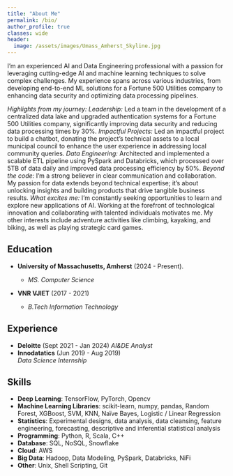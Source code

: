 ```yaml
---
title: "About Me"
permalink: /bio/
author_profile: true
classes: wide
header:
  image: /assets/images/Umass_Amherst_Skyline.jpg
---
```

I’m an experienced AI and Data Engineering professional with a passion for leveraging cutting-edge AI and machine learning techniques to solve complex challenges. My experience spans across various industries, from developing end-to-end ML solutions for a Fortune 500 Utilities company to enhancing data security and optimizing data processing pipelines.

*Highlights from my journey:* 
*Leadership:* Led a team in the development of a centralized data lake and upgraded authentication systems for a Fortune 500 Utilities company, significantly improving data security and reducing data processing times by 30%.
*Impactful Projects:* Led an impactful project to build a chatbot, donating the project’s technical assets to a local municipal council to enhance the user experience in addressing local community queries.
*Data Engineering:* Architected and implemented a scalable ETL pipeline using PySpark and Databricks, which processed over 5TB of data daily and improved data processing efficiency by 50%.
*Beyond the code:* I’m a strong believer in clear communication and collaboration. My passion for data extends beyond technical expertise; it’s about unlocking insights and building products that drive tangible business results.
*What excites me:* I’m constantly seeking opportunities to learn and explore new applications of AI. Working at the forefront of technological innovation and collaborating with talented individuals motivates me. My other interests include adventure activities like climbing, kayaking, and biking, as well as playing strategic card games.

## Education
- **University of Massachusetts, Amherst** (2024 - Present). 
  - *MS. Computer Science* 

- **VNR VJIET** (2017 - 2021) 
  -  *B.Tech Information Technology*

## Experience
- **Deloitte** (Sept 2021 - Jan 2024)
  *AI&DE Analyst*
- **Innodatatics** (Jun 2019 - Aug 2019)  
  *Data Science Internship*  

## Skills
- **Deep Learning**: TensorFlow, PyTorch, Opencv
- **Machine Learning Libraries**: scikit-learn, numpy, pandas, Random Forest, XGBoost, SVM, KNN, Naïve Bayes, Logistic / Linear Regression
- **Statistics**: Experimental designs, data analysis, data cleansing, feature engineering, forecasting, descriptive and inferential statistical analysis
- **Programming**: Python, R, Scala, C++
- **Database**: SQL, NoSQL, Snowflake
- **Cloud**: AWS
- **Big Data**: Hadoop, Data Modeling, PySpark, Databricks, NiFi
- **Other**: Unix, Shell Scripting, Git